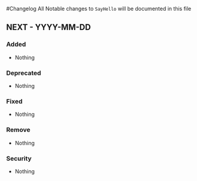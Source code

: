 #Changelog
All Notable changes to `SayHello` will be documented in this file

## NEXT - YYYY-MM-DD

### Added
- Nothing

### Deprecated
- Nothing

### Fixed
- Nothing

### Remove
- Nothing

### Security
- Nothing
